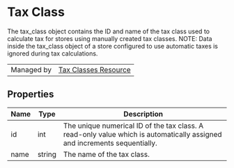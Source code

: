 # Tax Class

The tax_class object contains the ID and name of the tax class used to calculate tax for stores using manually created tax classes. NOTE: Data inside the tax_class object of a store configured to use automatic taxes is ignored during tax calculations.

|||
|---|---|
| Managed by | [Tax Classes Resource](/api/stores/v2/tax_classes)

## Properties

| Name | Type | Description |
| --- | --- | --- |
| id | int | The unique numerical ID of the tax class. A read-only value which is automatically assigned and increments sequentially. |
| name | string | The name of the tax class. 

